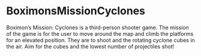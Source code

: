 # BoximonsMissionCyclones
 Boximon’s Mission: Cyclones is a third-person shooter game. The mission of the game is for the user to move around the map and climb the platforms for an elevated position. They are to shoot and the rotating cyclone cubes in the air. Aim for the cubes and the lowest number of projectiles shot!

